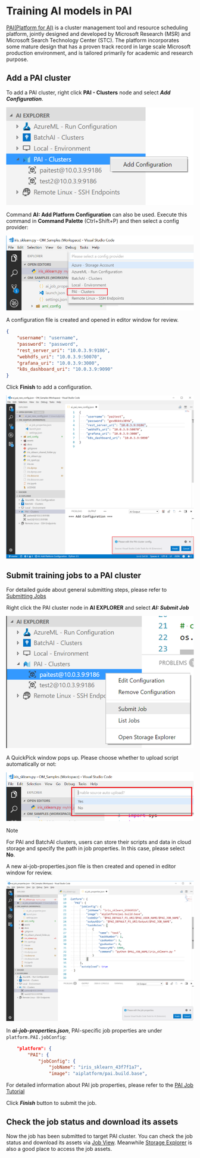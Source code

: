 # Training AI models in PAI

[PAI(Platform for AI)](https://github.com/Microsoft/pai) is a cluster management tool and resource scheduling platform, jointly designed and developed by Microsoft Research (MSR) and Microsoft Search Technology Center (STC). The platform incorporates some mature design that has a proven track record in large scale Microsoft production environment, and is tailored primarily for academic and research purpose.

## Add a PAI cluster
To add a PAI cluster, right click **PAI - Clusters** node and select ***Add Configuration***.

![Add a PAI cluster](./media/pai/add-cluster-context-menu.png)

Command **AI: Add Platform Configuration** can also be used. Execute this command in **Command Palette** (Ctrl+Shift+P) and then select a config provider:

![Add a PAI cluster](./media/pai/add-cluster-command-palette.png)

A configuration file is created and opened in editor window for review.
```json
{
    "username": "username",
    "password": "password",
    "rest_server_uri": "10.0.3.9:9186",
    "webhdfs_uri": "10.0.3.9:50070",
    "grafana_uri": "10.0.3.9:3000",
    "k8s_dashboard_uri": "10.0.3.9:9090"
}
```
Click **Finish** to add a configuration.

![Add a PAI cluster](./media/pai/add-cluster-configuration.png)

## Submit training jobs to a PAI cluster
For detailed guide about general submitting steps, please refer to [Submitting Jobs](./quickstart-01-submitting-training-jobs.md) 

Right click the PAI cluster node in **AI EXPLORER** and select ***AI: Submit Job***

![Job submission to a PAI cluster](./media/pai/submit-job-ai-explorer.png)

A QuickPick window pops up. Please choose whether to upload script automatically or not:

![Job submission to a PAI cluster](./media/pai/submit-job-auto-upload.png)

> [!NOTE]
> For PAI and BatchAI clusters, users can store their scripts and data in cloud storage and specify the path in job properties. In this case, please select **No**.

A new ai-job-properties.json file is then created and opened in editor window for review.

![Job submission to a PAI cluster](./media/pai/submit-job-confirm-properties.png)

In ***ai-job-properties.json***, PAI-specific job properties are under `platform.PAI.jobConfig`:
```json
    "platform": {
        "PAI": {
            "jobConfig": {
                "jobName": "iris_sklearn_43f7f1a7",
                "image": "aiplatform/pai.build.base",
```

For detailed information about PAI job properties, please refer to the [PAI Job Tutorial](https://github.com/Microsoft/pai/tree/master/job-tutorial)

Click ***Finish*** button to submit the job.

## Check the job status and download its assets
Now the job has been submitted to target PAI cluster. You can check the job status and download its assets via [Job View](quickstart-02-job-view.md). Meanwhile [Storage Explorer](quickstart-03-storage-explorer.md) is also a good place to access the job assets.